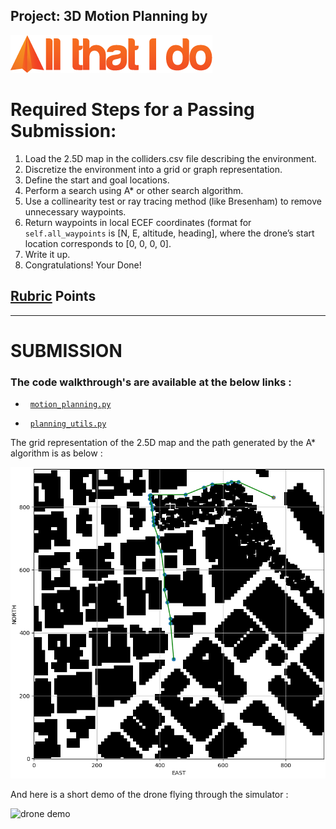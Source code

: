 ## Project: 3D Motion Planning by
![All That I Do](./misc/Logo.PNG)

# Required Steps for a Passing Submission:
1. Load the 2.5D map in the colliders.csv file describing the environment.
2. Discretize the environment into a grid or graph representation.
3. Define the start and goal locations.
4. Perform a search using A* or other search algorithm.
5. Use a collinearity test or ray tracing method (like Bresenham) to remove unnecessary waypoints.
6. Return waypoints in local ECEF coordinates (format for `self.all_waypoints` is [N, E, altitude, heading], where the drone’s start location corresponds to [0, 0, 0, 0].
7. Write it up.
8. Congratulations!  Your Done!

## [Rubric](https://review.udacity.com/#!/rubrics/1534/view) Points
---

# SUBMISSION

### The code walkthrough's are available at the below links :

- &nbsp; [`motion_planning.py`](./motion_planning.md)

- &nbsp; [`planning_utils.py`](./planning_utils.md)

The grid representation of the 2.5D map and the path generated by the A* algorithm is as below :

![a star motion planning](./misc/path.PNG)

And here is a short demo of the drone flying through the simulator :

![drone demo](./misc/demo.PNG)